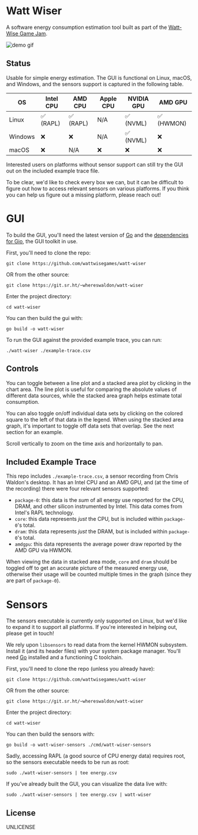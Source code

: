 # Watt Wiser

A software energy consumption estimation tool built as part of the [Watt-Wise Game Jam](https://wattwise.games/).

![demo gif](./img/watt-wiser-demo.gif)

## Status

Usable for simple energy estimation. The GUI is functional on Linux, macOS, and Windows, and the sensors support is captured in the following table.

| OS | Intel CPU | AMD CPU | Apple CPU | NVIDIA GPU | AMD GPU |
| --- | --- | --- | --- | --- | --- |
| Linux | ✅ (RAPL) | ✅ (RAPL) | N/A | ✅ (NVML) | ✅ (HWMON) |
| Windows | ❌| ❌| N/A | ✅ (NVML) | ❌|
| macOS | ❌| N/A | ❌ | ❌ | ❌|

Interested users on platforms without sensor support can still try the GUI out on the included example trace file.

To be clear, we'd like to check every box we can, but it can be difficult to figure out how to access relevant sensors on various platforms. If you think you can help us figure out a missing platform, please reach out!

# GUI

To build the GUI, you'll need the latest version of [Go](https://golang.org/dl) and the [dependencies for Gio](https://gioui.org/doc/install), the GUI toolkit in use.

First, you'll need to clone the repo:

```
git clone https://github.com/wattwisegames/watt-wiser
```

OR from the other source:

```
git clone https://git.sr.ht/~whereswaldon/watt-wiser
```

Enter the project directory:

```
cd watt-wiser
```

You can then build the gui with:

```
go build -o watt-wiser
```

To run the GUI against the provided example trace, you can run:

```
./watt-wiser ./example-trace.csv
```

## Controls

You can toggle between a line plot and a stacked area plot by clicking in the chart area. The line plot is useful for comparing the absolute values of different data sources, while the stacked area graph helps estimate total consumption.

You can also toggle on/off individual data sets by clicking on the colored square to the left of that data in the legend. When using the stacked area graph, it's important to toggle off data sets that overlap. See the next section for an example.

Scroll vertically to zoom on the time axis and horizontally to pan.

## Included Example Trace

This repo includes `./example-trace.csv`, a sensor recording from Chris Waldon's desktop. It has an Intel CPU and an AMD GPU, and (at the time of the recording) there were four relevant sensors supported:

- `package-0`: this data is the *sum* of all energy use reported for the CPU, DRAM, and other silicon instrumented by Intel. This data comes from Intel's RAPL technology.
- `core`: this data represents *just* the CPU, but is included within `package-0`'s total.
- `dram`: this data represents *just* the DRAM, but is included within `package-0`'s total.
- `amdgpu`: this data represents the average power draw reported by the AMD GPU via HWMON.

When viewing the data in stacked area mode, `core` and `dram` should be toggled off to get an accurate picture of the measured energy use, otherwise their usage will be counted multiple times in the graph (since they are part of `package-0`).

# Sensors

The sensors executable is currently only supported on Linux, but we'd like to expand it to support all platforms. If you're interested in helping out, please get in touch!

We rely upon `libsensors` to read data from the kernel HWMON subsystem. Install it (and its header files) with your system package manager. You'll need [Go](https://golang.org/dl) installed and a functioning C toolchain.

First, you'll need to clone the repo (unless you already have):

```
git clone https://github.com/wattwisegames/watt-wiser
```

OR from the other source:

```
git clone https://git.sr.ht/~whereswaldon/watt-wiser
```

Enter the project directory:

```
cd watt-wiser
```

You can then build the sensors with:

```
go build -o watt-wiser-sensors ./cmd/watt-wiser-sensors
```

Sadly, accessing RAPL (a good source of CPU energy data) requires root, so the sensors executable needs to be run as root:

```
sudo ./watt-wiser-sensors | tee energy.csv
```

If you've already built the GUI, you can visualize the data live with:


```
sudo ./watt-wiser-sensors | tee energy.csv | watt-wiser
```

## License

UNLICENSE
